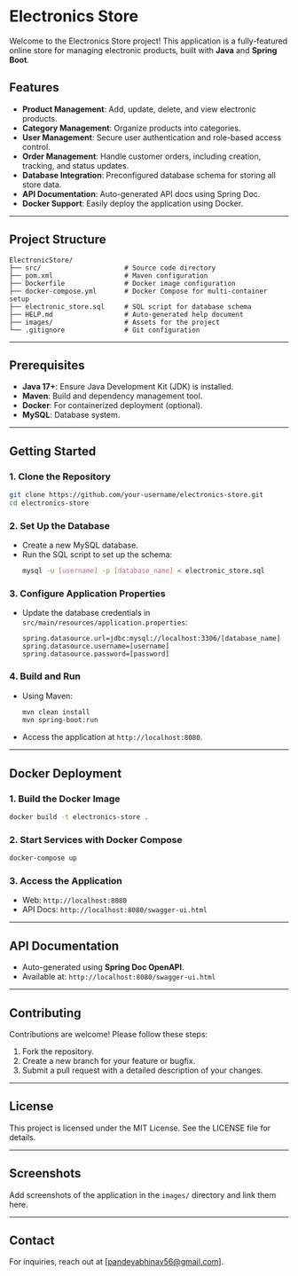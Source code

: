 # Electronics Store

Welcome to the Electronics Store project! This application is a fully-featured online store for managing electronic products, built with **Java** and **Spring Boot**.

## Features
- **Product Management**: Add, update, delete, and view electronic products.
- **Category Management**: Organize products into categories.
- **User Management**: Secure user authentication and role-based access control.
- **Order Management**: Handle customer orders, including creation, tracking, and status updates.
- **Database Integration**: Preconfigured database schema for storing all store data.
- **API Documentation**: Auto-generated API docs using Spring Doc.
- **Docker Support**: Easily deploy the application using Docker.

---

## Project Structure

```
ElectronicStore/
├── src/                     # Source code directory
├── pom.xml                  # Maven configuration
├── Dockerfile               # Docker image configuration
├── docker-compose.yml       # Docker Compose for multi-container setup
├── electronic_store.sql     # SQL script for database schema
├── HELP.md                  # Auto-generated help document
├── images/                  # Assets for the project
└── .gitignore               # Git configuration
```

---

## Prerequisites

- **Java 17+**: Ensure Java Development Kit (JDK) is installed.
- **Maven**: Build and dependency management tool.
- **Docker**: For containerized deployment (optional).
- **MySQL**: Database system.

---

## Getting Started

### 1. Clone the Repository
```bash
git clone https://github.com/your-username/electronics-store.git
cd electronics-store
```

### 2. Set Up the Database
- Create a new MySQL database.
- Run the SQL script to set up the schema:
  ```bash
  mysql -u [username] -p [database_name] < electronic_store.sql
  ```

### 3. Configure Application Properties
- Update the database credentials in `src/main/resources/application.properties`:
  ```properties
  spring.datasource.url=jdbc:mysql://localhost:3306/[database_name]
  spring.datasource.username=[username]
  spring.datasource.password=[password]
  ```

### 4. Build and Run
- Using Maven:
  ```bash
  mvn clean install
  mvn spring-boot:run
  ```
- Access the application at `http://localhost:8080`.

---

## Docker Deployment

### 1. Build the Docker Image
```bash
docker build -t electronics-store .
```

### 2. Start Services with Docker Compose
```bash
docker-compose up
```

### 3. Access the Application
- Web: `http://localhost:8080`
- API Docs: `http://localhost:8080/swagger-ui.html`

---

## API Documentation
- Auto-generated using **Spring Doc OpenAPI**.
- Available at: `http://localhost:8080/swagger-ui.html`

---

## Contributing

Contributions are welcome! Please follow these steps:
1. Fork the repository.
2. Create a new branch for your feature or bugfix.
3. Submit a pull request with a detailed description of your changes.

---

## License

This project is licensed under the MIT License. See the LICENSE file for details.

---

## Screenshots

Add screenshots of the application in the `images/` directory and link them here.

---

## Contact

For inquiries, reach out at [pandeyabhinav56@gmail.com].

